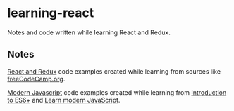 # learning-react
Notes and code written while learning React and Redux.

## Notes
[React and Redux](notes/ReactRedux.md) code examples created while learning from sources like [freeCodeCamp.org](https://www.freecodecamp.org/learn/).

[Modern Javascript](notes/ModernJavaScript.md) code examples created while learning from [Introduction to ES6+](https://scrimba.com/g/gintrotoes6) and [Learn modern JavaScript](https://scrimba.com/g/ges6).